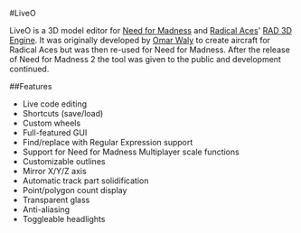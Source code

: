 #LiveO

LiveO is a 3D model editor for [Need for Madness](http://www.needformadness.com) and [Radical Aces](http://www.radicalplay.com/radicalaces/)' [RAD 3D Engine](http://www.needformadness.com/developer/extras.html). It was originally developed by [Omar Waly](http://www.radicalplay.com/about/) to create aircraft for Radical Aces but was then re-used for Need for Madness.
After the release of Need for Madness 2 the tool was given to the public and development continued.

##Features
- Live code editing
- Shortcuts (save/load)
- Custom wheels
- Full-featured GUI
- Find/replace with Regular Expression support
- Support for Need for Madness Multiplayer scale functions
- Customizable outlines
- Mirror X/Y/Z axis
- Automatic track part solidification
- Point/polygon count display
- Transparent glass
- Anti-aliasing
- Toggleable headlights
